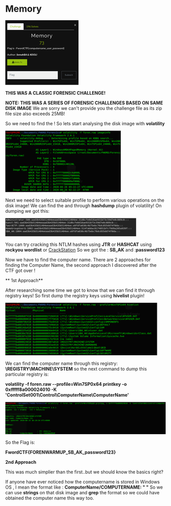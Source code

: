 # Memory

![](./Images/Memory.png)


**THIS WAS A CLASSIC FORENSIC CHALLENGE!**


**NOTE: THIS WAS A SERIES OF FORENSIC CHALLENGES BASED ON SAME DISK IMAGE** We are sorry we can't provide you the challenge file as its zip file size also exceeds 25MB!

So we need to find the <HOSTNAME><USER><PASSWORD>! So lets start analysing the disk image with **volatility**

![](./Images/1.png)

Next we need to select suitable profile to perform various operations on the disk image! 
We can find the <USER> and <PASSWORD> through **hashdump** plugin of volatility! On dumping we got this:
  
  
![](./Images/2.png)

You can try cracking this NTLM hashes using **JTR** or **HASHCAT** using **rockyou wordlist** or [CrackStation](https://crackstation.net/)
So we got the <USER>: **SB_AK** and <PASSWORD>:**password123**
  
 Now we have to find the computer name. There are 2 approaches for finding the Computer Name, the second approach I discovered after the CTF got over !
 
 ** 1st Approach**
 
 After researching some time we got to know that we can find it through registry keys! So first dump the registry keys using **hivelist** plugin!
 
 ![](./Images/3.png)
 
 We can find the computer name through this registry: **\REGISTRY\MACHINE\SYSTEM** so the next command to dump this particular registry is:
 
 **volatility -f foren.raw --profile=Win7SP0x64 printkey -o 0xfffff8a000024010 -K 'ControlSet001\Control\ComputerName\ComputerName'**

![](./Images/4.png)

So the Flag is:

**FwordCTF{FORENWARMUP_SB_AK_password123}**


**2nd Approach**

This was much simplier than the first..but we should know the basics right?

If anyone have ever noticed how the computername is stored in Windows OS , I mean the format like : **ComputerName/COMPUTERNAME: " "**
So we can use **strings** on that disk image and **grep** the format so we could have obtained the computer name this way too.
 
 
 
 
 
 

